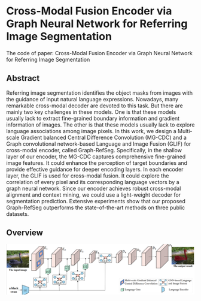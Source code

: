 # Cross-Modal Fusion Encoder via Graph Neural Network for Referring Image Segmentation

The code of paper: Cross-Modal Fusion Encoder via Graph Neural Network for Referring Image Segmentation 

## Abstract
Referring image segmentation identifies the object masks from images with the guidance of input natural language expressions. Nowadays, many remarkable cross-modal decoder are devoted to this task. But there are mainly two key challenges in these models.
One is that these models usually lack to extract fine-grained boundary information and gradient information of images.  The other is that these models usually lack to explore language associations among image pixels.
In this work, we design a Multi-scale Gradient balanced Central Difference Convolution (MG-CDC) and a Graph convolutional network-based Language and Image Fusion (GLIF) for cross-modal encoder, called Graph-RefSeg.
Specifically, in the shallow layer of our encoder, the MG-CDC captures comprehensive fine-grained image features. It could enhance the perception of target boundaries and provide effective guidance for deeper encoding layers.
In each encoder layer, the GLIF is used for cross-modal fusion. It could explore the correlation of every pixel and its corresponding language vectors by a graph neural network.
Since our encoder achieves robust cross-modal alignment and context mining, we could use a light-weight decoder for segmentation prediction. Extensive experiments show that our proposed Graph-RefSeg outperforms the state-of-the-art methods on three public datasets.

## Overview
![3](https://github.com/ZYQ111/Graph_refseg/blob/main/overview.png)


